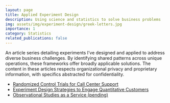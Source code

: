 ```yaml
---
layout: page
title: Applied Experiment Design
description: Using science and statistics to solve business problems
img: assets/img/experiment-design/greek-letters.jpg
importance: 1
category: Statistics
related_publications: false
---
```


An article series detailing experiments I’ve designed and applied to address diverse business challenges. By identifying shared patterns across unique operations, these frameworks offer broadly applicable solutions. The content in these articles respects organizational privacy and proprietary information, with specifics abstracted for confidentiality.

- [Randomized Control Trials for Call Center Support](https://n-reeves.github.io/blog/2025/experiment-design-customer-service/)
- [Experiment Design Strategies to Engage Quantitative Customers](https://n-reeves.github.io/blog/2025/experiment-design-for-quantitative-customers/)
- [Observational Studies as a Service (pending)](https://n-reeves.github.io/blog/2025/observational-studies-as-a-service/)